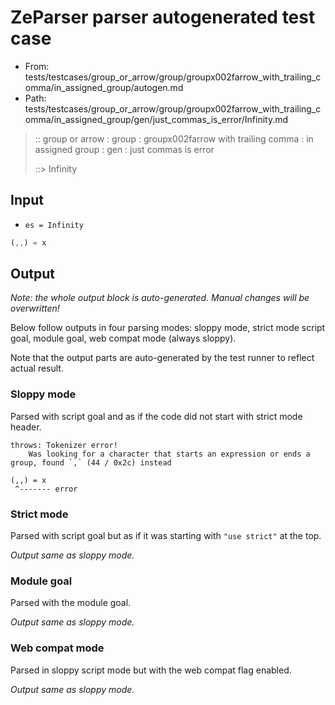 # ZeParser parser autogenerated test case

- From: tests/testcases/group_or_arrow/group/groupx002farrow_with_trailing_comma/in_assigned_group/autogen.md
- Path: tests/testcases/group_or_arrow/group/groupx002farrow_with_trailing_comma/in_assigned_group/gen/just_commas_is_error/Infinity.md

> :: group or arrow : group : groupx002farrow with trailing comma : in assigned group : gen : just commas is error
>
> ::> Infinity

## Input

- `es = Infinity`

`````js
(,,) = x
`````

## Output

_Note: the whole output block is auto-generated. Manual changes will be overwritten!_

Below follow outputs in four parsing modes: sloppy mode, strict mode script goal, module goal, web compat mode (always sloppy).

Note that the output parts are auto-generated by the test runner to reflect actual result.

### Sloppy mode

Parsed with script goal and as if the code did not start with strict mode header.

`````
throws: Tokenizer error!
    Was looking for a character that starts an expression or ends a group, found `,` (44 / 0x2c) instead

(,,) = x
 ^------- error
`````

### Strict mode

Parsed with script goal but as if it was starting with `"use strict"` at the top.

_Output same as sloppy mode._

### Module goal

Parsed with the module goal.

_Output same as sloppy mode._

### Web compat mode

Parsed in sloppy script mode but with the web compat flag enabled.

_Output same as sloppy mode._
